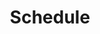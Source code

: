 ---
title: Schedule
link: https://learningsuite.byu.edu/.b-hh/cid-xQCM3EfvxBx5/calendar
new_window: true
icon: far fa-calendar"
---